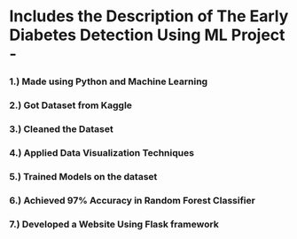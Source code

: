 # Includes the Description of The Early Diabetes Detection Using ML Project -  ###
### 1.) Made using Python and Machine Learning
### 2.) Got Dataset from Kaggle
### 3.) Cleaned the Dataset
### 4.) Applied Data Visualization Techniques 
### 5.) Trained Models on the dataset
### 6.) Achieved 97% Accuracy in Random Forest Classifier
### 7.) Developed a Website Using Flask framework
